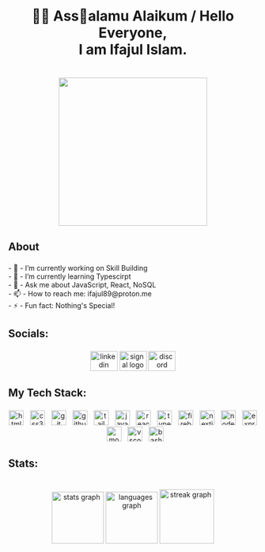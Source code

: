 <h1 align="center">👋🏼 Assalamu Alaikum / Hello Everyone,<br>I am Ifajul Islam.</h1>

###

<br clear="both">

<div align="center">
  <img height="300" src="https://i.pinimg.com/originals/7d/07/a2/7d07a255678962d30d8717dcf5dbd266.gif"  />
</div>

###

<h2 align="left">About</h2>

###

<p align="left">- 🔭 - I’m currently working on Skill Building<br>- 🌱 - I’m currently learning Typescirpt<br>- 💬 - Ask me about JavaScript, React, NoSQL<br>- 📫 - How to reach me: ifajul89@proton.me<br>- ⚡ - Fun fact: Nothing's Special!</p>

###

<h2 align="left">Socials:</h2>

###

<div align="center">
  <img src="https://raw.githubusercontent.com/maurodesouza/profile-readme-generator/master/src/assets/icons/social/linkedin/default.svg" width="55" height="40" alt="linkedin logo"  />
  <img src="https://raw.githubusercontent.com/maurodesouza/profile-readme-generator/master/src/assets/icons/social/signal/default.svg" width="55" height="40" alt="signal logo"  />
  <img src="https://raw.githubusercontent.com/maurodesouza/profile-readme-generator/master/src/assets/icons/social/discord/default.svg" width="55" height="40" alt="discord logo"  />
</div>

###

<h2 align="left">My Tech Stack:</h2>

###

<div align="center">
  <img src="https://skillicons.dev/icons?i=html" height="30" alt="html5 logo"  />
  <img width="5" />
  <img src="https://skillicons.dev/icons?i=css" height="30" alt="css3 logo"  />
  <img width="5" />
  <img src="https://skillicons.dev/icons?i=git" height="30" alt="git logo"  />
  <img width="5" />
  <img src="https://skillicons.dev/icons?i=github" height="30" alt="github logo"  />
  <img width="5" />
  <img src="https://skillicons.dev/icons?i=tailwind" height="30" alt="tailwindcss logo"  />
  <img width="5" />
  <img src="https://skillicons.dev/icons?i=js" height="30" alt="javascript logo"  />
  <img width="5" />
  <img src="https://skillicons.dev/icons?i=react" height="30" alt="react logo"  />
  <img width="5" />
  <img src="https://skillicons.dev/icons?i=ts" height="30" alt="typescript logo"  />
  <img width="5" />
  <img src="https://skillicons.dev/icons?i=firebase" height="30" alt="firebase logo"  />
  <img width="5" />
  <img src="https://skillicons.dev/icons?i=nextjs" height="30" alt="nextjs logo"  />
  <img width="5" />
  <img src="https://skillicons.dev/icons?i=nodejs" height="30" alt="nodejs logo"  />
  <img width="5" />
  <img src="https://skillicons.dev/icons?i=express" height="30" alt="express logo"  />
  <img width="5" />
  <img src="https://skillicons.dev/icons?i=mongodb" height="30" alt="mongodb logo"  />
  <img width="5" />
  <img src="https://skillicons.dev/icons?i=vscode" height="30" alt="vscode logo"  />
  <img width="5" />
  <img src="https://skillicons.dev/icons?i=bash" height="30" alt="bash logo"  />
</div>

###

<h2 align="left">Stats:</h2>

###

<br clear="both">

<div align="center">
  <img src="https://github-readme-stats.vercel.app/api?username=ifajul89&hide_title=true&hide_rank=false&show_icons=false&include_all_commits=true&count_private=true&disable_animations=false&theme=dark&locale=en&hide_border=true&order=1&custom_title=My%20Github%20Status" height="105" alt="stats graph"  />
  <img src="https://github-readme-stats.vercel.app/api/top-langs?username=ifajul89&locale=en&hide_title=false&layout=compact&card_width=320&langs_count=6&theme=dark&hide_border=true&order=2" height="105" alt="languages graph"  />
  <img src="https://streak-stats.demolab.com?user=ifajul89&locale=en&mode=weekly&theme=dark&hide_border=true&border_radius=10&order=3" height="110" alt="streak graph"  />
</div>

###
